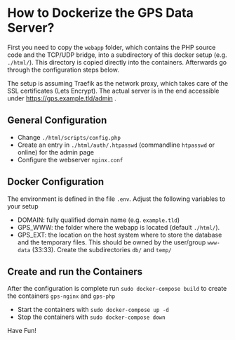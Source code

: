 How to Dockerize the GPS Data Server?
=====================================
First you need to copy the `webapp` folder, which contains the PHP source code and the TCP/UDP bridge, into a subdirectory of this docker setup (e.g. `./html/`). This directory is copied directly into the containers.
Afterwards go through the configuration steps below.

The setup is assuming Traefik as the network proxy, which takes care of the SSL certificates (Lets Encrypt).
The actual server is in the end accessible under https://gps.example.tld/admin .

General Configuration
---------------------
- Change `./html/scripts/config.php` 
- Create an entry in `./html/auth/.htpasswd` (commandline `htpasswd` or online) for the admin page
- Configure the webserver `nginx.conf` 

Docker Configuration
--------------------
The environment is defined in the file `.env`.
Adjust the following variables to your setup
- DOMAIN: fully qualified domain name (e.g. `example.tld`)
- GPS_WWW: the folder where the webapp is located (default `./html/`).  
- GPS_EXT: the location on the host system where to store the database and the temporary files. This should be owned by the user/group `www-data` (33:33). Create the subdirectories `db/` and `temp/` 

Create and run the Containers
-----------------------------
After the configuration is complete run `sudo docker-compose build` to create the containers `gps-nginx` and `gps-php`
- Start the containers with `sudo docker-compose up -d`
- Stop the containers with `sudo docker-compose down`

Have Fun!
